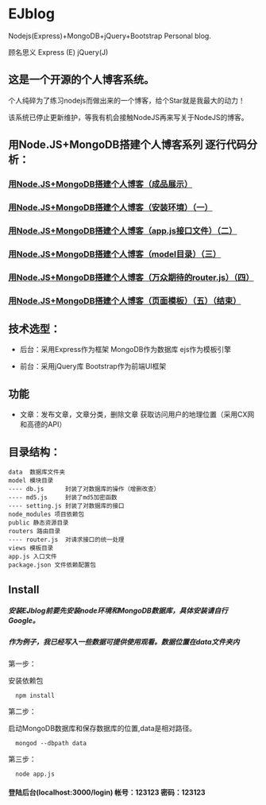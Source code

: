 # EJblog
Nodejs(Express)+MongoDB+jQuery+Bootstrap Personal blog.

顾名思义   Express (E)    jQuery(J)

## 这是一个开源的个人博客系统。

个人纯碎为了练习nodejs而做出来的一个博客，给个Star就是我最大的动力！

该系统已停止更新维护，等我有机会接触NodeJS再来写关于NodeJS的博客。

## 用Node.JS+MongoDB搭建个人博客系列 逐行代码分析：

### [用Node.JS+MongoDB搭建个人博客（成品展示）](http://www.cnblogs.com/scottjeremy/p/7027790.html)

### [用Node.JS+MongoDB搭建个人博客（安装环境）（一）](http://www.cnblogs.com/scottjeremy/p/6993480.html)

### [用Node.JS+MongoDB搭建个人博客（app.js接口文件）（二）](http://www.cnblogs.com/scottjeremy/p/7238131.html)

### [用Node.JS+MongoDB搭建个人博客（model目录）（三）](http://www.cnblogs.com/scottjeremy/p/7245802.html)

### [用Node.JS+MongoDB搭建个人博客（万众期待的router.js）（四）](http://www.cnblogs.com/scottjeremy/p/7238941.html)

### [用Node.JS+MongoDB搭建个人博客（页面模板）（五）（结束）](http://www.cnblogs.com/scottjeremy/p/7250684.html)

## 技术选型：

* 后台：采用Express作为框架 MongoDB作为数据库 ejs作为模板引擎  

* 前台：采用jQuery库 Bootstrap作为前端UI框架
 
## 功能

* 文章：发布文章，文章分类，删除文章 获取访问用户的地理位置（采用CX网和高德的API）

## 目录结构：

```
data  数据库文件夹
model 模块目录
---- db.js      封装了对数据库的操作（增删改查）
---- md5.js     封装了md5加密函数
---- setting.js 封装了对数据库的接口
node_modules 项目依赖包
public 静态资源目录
routers 路由目录
---- router.js  对请求接口的统一处理
views 模板目录
app.js 入口文件
package.json 文件依赖配置包
```

## Install

##### 安装EJblog前要先安装node环境和MongoDB数据库，具体安装请自行Google。

##### 作为例子，我已经写入一些数据可提供使用观看。数据位置在data文件夹内

第一步：

安装依赖包

```
  npm install
```

第二步：

启动MongoDB数据库和保存数据库的位置,data是相对路径。
```
  mongod --dbpath data
```

第三步：

```
  node app.js
```
#### 登陆后台(localhost:3000/login) 帐号：123123 密码：123123
